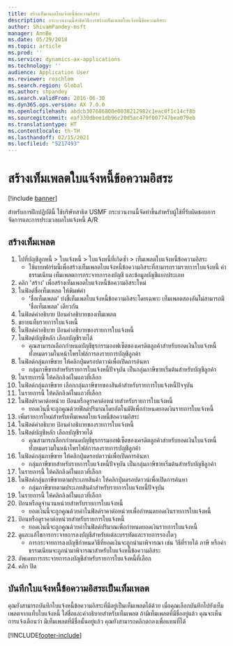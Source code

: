 ```yaml
---
title: สร้างเท็มเพลตใบแจ้งหนี้ข้อความอิสระ
description: กระบวนงานนี้สาธิตวิธีการสร้างเท็มเพลตใบแจ้งหนี้ข้อความอิสระ
author: ShivamPandey-msft
manager: AnnBe
ms.date: 05/29/2018
ms.topic: article
ms.prod: ''
ms.service: dynamics-ax-applications
ms.technology: ''
audience: Application User
ms.reviewer: roschlom
ms.search.region: Global
ms.author: shpandey
ms.search.validFrom: 2016-06-30
ms.dyn365.ops.version: AX 7.0.0
ms.openlocfilehash: abdcb307686800e0038212982c1eac6f1c14cf8b
ms.sourcegitcommit: eaf330dbee1db96c20d5ac479f007747bea079eb
ms.translationtype: HT
ms.contentlocale: th-TH
ms.lasthandoff: 02/15/2021
ms.locfileid: "5217493"
---
```

# <a name="create-a-free-text-invoice-template"></a>สร้างเท็มเพลตใบแจ้งหนี้ข้อความอิสระ

[!include [banner](../includes/banner.md)]

สำหรับการฝึกปฏิบัตินี้ ใช้บริษัทสาธิต USMF กระบวนงานนี้จัดทำขึ้นสำหรับผู้ใช้ที่รับผิดชอบการจัดการและการประมวลผลใบแจ้งหนี้ A/R

## <a name="create-a-template"></a>สร้างเท็มเพลต

1. ไปที่บัญชีลูกหนี้ > ใบแจ้งหนี้ > ใบแจ้งหนี้ที่เกิดซ้ำ > เท็มเพลตใบแจ้งหนี้ข้อความอิสระ
    * ใช้แบบฟอร์มนี้เพื่อสร้างเท็มเพลตใบแจ้งหนี้ข้อความอิสระที่สามารถรวมรายการใบแจ้งหนี้ ค่าธรรมเนียม เท็มเพลตการกระจายการลงบัญชี และข้อมูลบัญชีแยกประเภท  
2. คลิก 'สร้าง' เพื่อสร้างเท็มเพลตใบแจ้งหนี้ข้อความอิสระใหม่
3. ในฟิลด์ชื่อเท็มเพลต ให้พิมพ์ค่า
    * 'ชื่อเท็มเพลต' บ่งชี้เท็มเพลใบแจ้งหนี้ข้อความอิสระโดยเฉพาะ  เท็มเพลตสองอันไม่สามารถมี 'ชื่อเท็มเพลต' เดียวกัน  
4. ในฟิลด์คำอธิบาย ป้อนคำอธิบายของเท็มเพลต
5. ขยายแท็บรายการใบแจ้งหนี้
6. ในฟิลด์คำอธิบาย ป้อนคำอธิบายของรายการใบแจ้งหนี้
7. ในฟิลด์บัญชีหลัก เลือกบัญชีรายได้
    * คุณสามารถเลือกกำหนดบัญชีธุรกรรมออฟเซ็ตของเครดิตลูกค้าสำหรับยอดเงินใบแจ้งหนี้ทั้งหมดรวมในหน้าโพรไฟล์การลงรายการบัญชีลูกค้า  
8. ในฟิลด์กลุ่มภาษีขาย ให้คลิกปุ่มดรอปดาวน์เพื่อเปิดการค้นหา
    * กลุ่มภาษีขายสำหรับรายการใบแจ้งหนี้ปัจจุบัน เป็นกลุ่มภาษีขายเริ่มต้นสำหรับบัญชีลูกค้า  
9. ในรายการนี้ ให้คลิกลิงค์ในแถวที่เลือก
10. ในฟิลด์กลุ่มภาษีขาย เลือกกลุ่มภาษีขายของสินค้าสำหรับรายการใบแจ้งหนี้ปัจจุบัน
11. ในรายการนี้ ให้คลิกลิงค์ในแถวที่เลือก
12. ในฟิลด์ราคาต่อหน่วย ป้อนหรือดูราคาต่อหน่วยสำหรับรายการใบแจ้งหนี้
    * ยอดเงินนี้จะถูกคูณด้วยฟิลด์ปริมาณโดยอัตโนมัติเพื่อกำหนดยอดเงินรายการใบแจ้งหนี้  
13. เพิ่มรายการใหม่สำหรับเท็มเพลตใบแจ้งหนี้ข้อความอิสระ
14. ในฟิลด์คำอธิบาย ป้อนคำอธิบายของรายการใบแจ้งหนี้
15. ในฟิลด์บัญชีหลัก เลือกบัญชีรายได้
    * คุณสามารถเลือกกำหนดบัญชีธุรกรรมออฟเซ็ตของเครดิตลูกค้าสำหรับยอดเงินใบแจ้งหนี้ทั้งหมดรวมในหน้าโพรไฟล์การลงรายการบัญชีลูกค้า  
16. ในฟิลด์กลุ่มภาษีขาย ให้คลิกปุ่มดรอปดาวน์เพื่อเปิดการค้นหา
    * กลุ่มภาษีขายสำหรับรายการใบแจ้งหนี้ปัจจุบัน เป็นกลุ่มภาษีขายเริ่มต้นสำหรับบัญชีลูกค้า  
17. ในรายการนี้ ให้คลิกลิงค์ในแถวที่เลือก
18. ในฟิลด์กลุ่มภาษีขายตามประเภทสินค้า ให้คลิกปุ่มดรอปดาวน์เพื่อเปิดการค้นหา 
    * กลุ่มภาษีขายตามประเภทสินค้าสำหรับรายการใบแจ้งหนี้ปัจจุบัน   
19. ในรายการนี้ ให้คลิกลิงค์ในแถวที่เลือก
20. ป้อนหรือดูจำนวนหน่วยสำหรับรายการใบแจ้งหนี้
    * ยอดเงินนี้จะถูกคูณด้วยค่าในฟิลด์ราคาต่อหน่วยเพื่อกำหนดยอดเงินรายการใบแจ้งหนี้  
21. ป้อนหรือดูราคาต่อหน่วยสำหรับรายการใบแจ้งหนี้ 
    * ยอดเงินนี้จะถูกคูณด้วยค่าในฟิลด์ปริมาณเพื่อกำหนดยอดเงินรายการใบแจ้งหนี้  
22. ดูและแก้ไขการกระจายการลงบัญชีสำหรับแต่ละบรรทัดและรายการรองใดๆ
    * การกระจายการลงบัญชีกำหนดวิธีที่ยอดเงินจะถูกนำมาพิจารณา เช่น วิธีที่รายได้ ภาษี หรือค่าธรรมเนียมจะถูกนำมาพิจารณาสำหรับใบแจ้งหนี้ข้อความอิสระ  
23. อัพเดทการกระจายการลงบัญชีสำหรับรายการใบแจ้งหนี้ที่เลือก
24. คลิก ปิด

## <a name="save-a-free-text-invoice-as-a-template"></a>บันทึกใบแจ้งหนี้ข้อความอิสระเป็นเท็มเพลต
คุณยังสามารถบันทึกใบแจ้งหนี้ข้อความอิสระที่มีอยู่เป็นเท็มเพลตได้ด้วย เมื่อคุณเลือกบันทึกไปยังเท็มเพลตจากแท็บใบแจ้งหนี้ ใส่ชื่อและคำอธิบายสำหรับเท็มเพลต ถ้ามีเท็มเพลตที่มีชื่ออยู่แล้ว คุณจะเห็นการแจ้งเตือนว่า มีเท็มเพลตที่มีชื่อนั้นอยู่แล้ว คุณยังสามารถคลิกตกลงเพื่อแทนที่ได้ 


[!INCLUDE[footer-include](../../includes/footer-banner.md)]